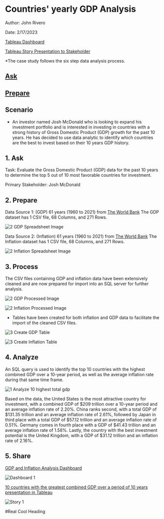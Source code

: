 # Countries' yearly GDP Analysis

Author: John Rivero

Date: 2/17/2023

[Tableau Dashboard](https://public.tableau.com/app/profile/john.r6470/viz/Top10countrieswiththehighestGDPforinvestmentopportunitiesDashboard_/Dashboard1)

[Tableau Story Presentation to Stakeholder](https://public.tableau.com/app/profile/john.r6470/viz/Top10countrieswiththehighestGDPforinvestmentopportunitiesStory_/Story1)



*The case study follows the six step data analysis process.

## [Ask](#1-Ask)

## [Prepare](#2-Prepare)




## Scenario

- An investor named Josh McDonald who is looking to expand his investment portfolio and is interested in investing in countries with a strong history of Gross Domestic Product (GDP) growth for the past 10 years. He has decided to use data analytic to identify which countries are the best to invest based on their 10 years GDP history.


## 1. Ask

 Task: Evaluate the Gross Domestic Product (GDP) data for the past 10 years to determine the top 5 out of 10 most favorable countries for investment.

 Primary Stakeholder: Josh McDonald


## 2. Prepare

Data Source 1: (GDP) 61 years (1960 to 2021) from [The World Bank](https://data.worldbank.org/indicator/NY.GDP.MKTP.CD)
               The GDP dataset has 1 CSV file, 68 Columns, and 271 Rows.
              
![2  GDP Spreadsheet Image](https://user-images.githubusercontent.com/81208412/219589204-fb67187a-70e5-4823-a29a-8165da4acaa7.jpg)

              
Data Source 2: (Inflation) 61 years (1960 to 2021) from [The World Bank](https://data.worldbank.org/indicator/FP.CPI.TOTL.ZG)
               The Inflation dataset has 1 CSV file, 68 Columns, and 271 Rows.

![2  Inflation Spreadsheet Image](https://user-images.githubusercontent.com/81208412/219589224-48e4bad4-e664-418f-ade6-faea432308c3.jpg)


## 3. Process

The CSV files containing GDP and inflation data have been extensively cleaned and are now prepared for import into an SQL server for further analysis.

![2  GDP Processed Image](https://user-images.githubusercontent.com/81208412/219591776-81e8f5b6-1acd-40bc-a64d-d3a4631c9f2f.jpg)

![2  Inflation Processed Image](https://user-images.githubusercontent.com/81208412/219591804-b046cd5c-70dc-4ea0-8504-e64a9b78598f.jpg)


- Tables have been created for both inflation and GDP data to facilitate the import of the cleaned CSV files.

![3  Create GDP Table](https://user-images.githubusercontent.com/81208412/219590392-a0a8ad2d-d2be-430d-af65-6019a8a277b2.jpg)

![3  Create Inflation Table](https://user-images.githubusercontent.com/81208412/219590422-f0128f1f-43a6-44c9-827d-2e6ac33312b8.jpg)


## 4. Analyze

An SQL query is used to identify the top 10 countries with the highest combined GDP over a 10-year period, as well as the average inflation rate during that same time frame.

![1  Analyze 10 highest total gdp](https://user-images.githubusercontent.com/81208412/219596265-bf9a2eb8-543b-4634-98ab-519407eac566.jpg)

Based on the data, the United States is the most attractive country for investment, with a combined GDP of $209 trillion over a 10-year period and an average inflation rate of 2.20%. China ranks second, with a total GDP of $131.35 trillion and an average inflation rate of 2.61%, followed by Japan in third place with a total GDP of $57.12 trillion and an average inflation rate of 0.51%. Germany comes in fourth place with a GDP of $41.43 trillion and an average inflation rate of 1.58%. Lastly, the country with the best investment potential is the United Kingdom, with a GDP of $31.12 trillion and an inflation rate of 2.16%.


## 5. Share

[GDP and Inflation Analysis Dashboard](https://public.tableau.com/app/profile/john.r6470/viz/Top10countrieswiththehighestGDPforinvestmentopportunitiesDashboard_/Dashboard1)

![Dashboard 1](https://user-images.githubusercontent.com/81208412/219598626-c8beecb5-1553-4256-9f6a-640414c91e94.png)

[10 countries with the greatest combined GDP over a period of 10 years presentation in Tableau](https://public.tableau.com/app/profile/john.r6470/viz/Top10countrieswiththehighestGDPforinvestmentopportunities_/Story1)

![Story 1](https://user-images.githubusercontent.com/81208412/219599366-ddc5edb8-797a-4c11-8cdf-b305d899cd9e.png)


#Real Cool Heading
